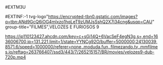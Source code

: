 #EXTM3U

#EXTINF:-1 tvg-logo"https://encrypted-tbn0.gstatic.com/images?q=tbn:ANd9GcQ6iOG4mIxzo1hqLeT9zUMJsSshQ2X7i34cng&usqp=CAU" group-title="FILMES",VELOZES E FURIOSOS 9

https://ip110123427.ahcdn.com/key=c+sGj14Q+6VacSeF4egN3g,s=,end=1636006700,ip=131.221,limit=1/state=YYNCg92O/buffer=5000000:24130039,8571.6/speed=1000000/referer=none,.moduda.fun,.filmezando.tv,.mmfilmes.io/reftag=263766407/ssd3/443/7/265215157/BR/movies/velozes9-dub-720p.mp4

